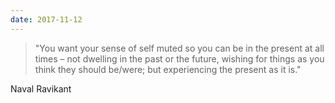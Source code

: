 ```yaml
---
date: 2017-11-12
---
```


> "You want your sense of self muted so you can be in the present at all times – not dwelling in the past or the future, wishing for things as you think they should be/were; but experiencing the present as it is."

Naval Ravikant
